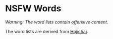 # NSFW Words

*Warning: The word lists contain offensive content.*

The word lists are derived from [Hojichar](https://github.com/HojiChar/HojiChar).
